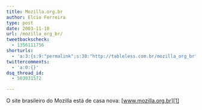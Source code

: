 ```yaml
---
title: Mozilla.org.br
author: Elcio Ferreira
type: post
date: 2003-11-10
url: /mozilla_org_br/
tweetbackscheck:
  - 1356111756
shorturls:
  - 'a:3:{s:9:"permalink";s:38:"http://tableless.com.br/mozilla_org_br";s:7:"tinyurl";s:26:"http://tinyurl.com/3te9dbu";s:4:"isgd";s:19:"http://is.gd/lfuDSG";}'
twittercomments:
  - 'a:0:{}'
dsq_thread_id:
  - 503031572

---
```

O site brasileiro do Mozilla está de casa nova: [www.mozilla.org.br][1]

 [1]: http://www.mozilla.org.br